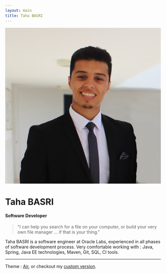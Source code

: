 ```yaml
---
layout: main
title: Taha BASRI
---
```


![Me, when I am prepared for a picture](rsc/profil.png)

# Taha BASRI

#### Software Developer

> "I can help you search for a file on your computer, or build your very own file manager ... if that is your thing."

Taha BASRI is a software engineer at Oracle Labs, experienced in all phases of software development process.
Very comfortable working with : Java, Spring, Java EE technologies, Maven, Git, SQL, CI tools.

<div data-iframe-width="150" data-iframe-height="270" data-share-badge-id="29746fdd-b862-4c74-9fae-728a3a5101a6" data-share-badge-host="https://www.youracclaim.com"></div><script type="text/javascript" async src="//cdn.youracclaim.com/assets/utilities/embed.js"></script>

---
Theme : [Air](https://github.com/markdowncss/air), or checkout my [custom version](https://github.com/tahabasri/portfolio).
